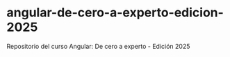 # angular-de-cero-a-experto-edicion-2025
Repositorio del curso Angular: De cero a experto - Edición 2025
